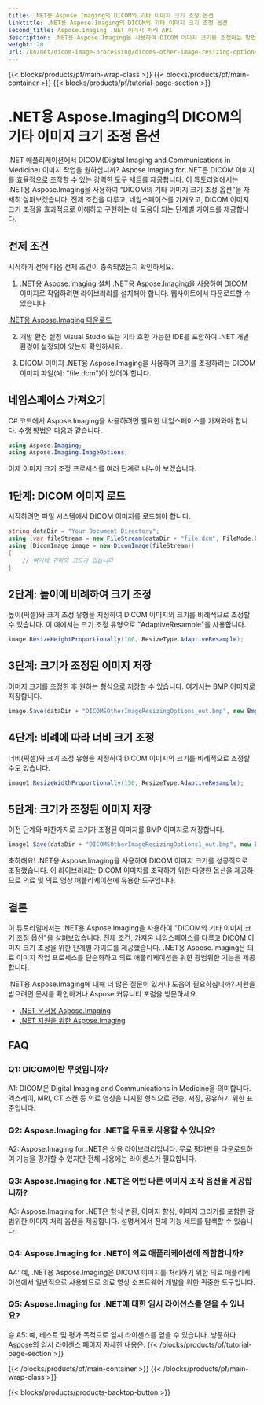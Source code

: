 ```yaml
---
title: .NET용 Aspose.Imaging의 DICOM의 기타 이미지 크기 조정 옵션
linktitle: .NET용 Aspose.Imaging의 DICOM의 기타 이미지 크기 조정 옵션
second_title: Aspose.Imaging .NET 이미지 처리 API
description: .NET용 Aspose.Imaging을 사용하여 DICOM 이미지 크기를 조정하는 방법을 알아보세요. 효율적인 의료 영상 조작을 위한 단계별 가이드입니다.
weight: 20
url: /ko/net/dicom-image-processing/dicoms-other-image-resizing-options/
---
```


{{< blocks/products/pf/main-wrap-class >}}
{{< blocks/products/pf/main-container >}}
{{< blocks/products/pf/tutorial-page-section >}}

# .NET용 Aspose.Imaging의 DICOM의 기타 이미지 크기 조정 옵션

.NET 애플리케이션에서 DICOM(Digital Imaging and Communications in Medicine) 이미지 작업을 원하십니까? Aspose.Imaging for .NET은 DICOM 이미지를 효율적으로 조작할 수 있는 강력한 도구 세트를 제공합니다. 이 튜토리얼에서는 .NET용 Aspose.Imaging을 사용하여 "DICOM의 기타 이미지 크기 조정 옵션"을 자세히 살펴보겠습니다. 전제 조건을 다루고, 네임스페이스를 가져오고, DICOM 이미지 크기 조정을 효과적으로 이해하고 구현하는 데 도움이 되는 단계별 가이드를 제공합니다.

## 전제 조건

시작하기 전에 다음 전제 조건이 충족되었는지 확인하세요.

1. .NET용 Aspose.Imaging 설치
.NET용 Aspose.Imaging을 사용하여 DICOM 이미지로 작업하려면 라이브러리를 설치해야 합니다. 웹사이트에서 다운로드할 수 있습니다.

[.NET용 Aspose.Imaging 다운로드](https://releases.aspose.com/imaging/net/)

2. 개발 환경 설정
Visual Studio 또는 기타 호환 가능한 IDE를 포함하여 .NET 개발 환경이 설정되어 있는지 확인하세요.

3. DICOM 이미지
.NET용 Aspose.Imaging을 사용하여 크기를 조정하려는 DICOM 이미지 파일(예: "file.dcm")이 있어야 합니다.

## 네임스페이스 가져오기

C# 코드에서 Aspose.Imaging을 사용하려면 필요한 네임스페이스를 가져와야 합니다. 수행 방법은 다음과 같습니다.

```csharp
using Aspose.Imaging;
using Aspose.Imaging.ImageOptions;
```

이제 이미지 크기 조정 프로세스를 여러 단계로 나누어 보겠습니다.

## 1단계: DICOM 이미지 로드
시작하려면 파일 시스템에서 DICOM 이미지를 로드해야 합니다.

```csharp
string dataDir = "Your Document Directory";
using (var fileStream = new FileStream(dataDir + "file.dcm", FileMode.Open, FileAccess.Read))
using (DicomImage image = new DicomImage(fileStream))
{
    // 여기에 귀하의 코드가 있습니다
}
```

## 2단계: 높이에 비례하여 크기 조정
높이(픽셀)와 크기 조정 유형을 지정하여 DICOM 이미지의 크기를 비례적으로 조정할 수 있습니다. 이 예에서는 크기 조정 유형으로 "AdaptiveResample"을 사용합니다.

```csharp
image.ResizeHeightProportionally(100, ResizeType.AdaptiveResample);
```

## 3단계: 크기가 조정된 이미지 저장
이미지 크기를 조정한 후 원하는 형식으로 저장할 수 있습니다. 여기서는 BMP 이미지로 저장합니다.

```csharp
image.Save(dataDir + "DICOMSOtherImageResizingOptions_out.bmp", new BmpOptions());
```

## 4단계: 비례에 따라 너비 크기 조정
너비(픽셀)와 크기 조정 유형을 지정하여 DICOM 이미지의 크기를 비례적으로 조정할 수도 있습니다.

```csharp
image1.ResizeWidthProportionally(150, ResizeType.AdaptiveResample);
```

## 5단계: 크기가 조정된 이미지 저장
이전 단계와 마찬가지로 크기가 조정된 이미지를 BMP 이미지로 저장합니다.

```csharp
image1.Save(dataDir + "DICOMSOtherImageResizingOptions1_out.bmp", new BmpOptions());
```

축하해요! .NET용 Aspose.Imaging을 사용하여 DICOM 이미지 크기를 성공적으로 조정했습니다. 이 라이브러리는 DICOM 이미지를 조작하기 위한 다양한 옵션을 제공하므로 의료 및 의료 영상 애플리케이션에 유용한 도구입니다.

## 결론

이 튜토리얼에서는 .NET용 Aspose.Imaging을 사용하여 "DICOM의 기타 이미지 크기 조정 옵션"을 살펴보았습니다. 전제 조건, 가져온 네임스페이스를 다루고 DICOM 이미지 크기 조정을 위한 단계별 가이드를 제공했습니다. .NET용 Aspose.Imaging은 의료 이미지 작업 프로세스를 단순화하고 의료 애플리케이션을 위한 광범위한 기능을 제공합니다.

.NET용 Aspose.Imaging에 대해 더 많은 질문이 있거나 도움이 필요하십니까? 지원을 받으려면 문서를 확인하거나 Aspose 커뮤니티 포럼을 방문하세요.

- [.NET 문서용 Aspose.Imaging](https://reference.aspose.com/imaging/net/)
- [.NET 지원을 위한 Aspose.Imaging](https://forum.aspose.com/)

## FAQ

### Q1: DICOM이란 무엇입니까?

A1: DICOM은 Digital Imaging and Communications in Medicine을 의미합니다. 엑스레이, MRI, CT 스캔 등 의료 영상을 디지털 형식으로 전송, 저장, 공유하기 위한 표준입니다.

### Q2: Aspose.Imaging for .NET을 무료로 사용할 수 있나요?

A2: Aspose.Imaging for .NET은 상용 라이브러리입니다. 무료 평가판을 다운로드하여 기능을 평가할 수 있지만 전체 사용에는 라이센스가 필요합니다.

### Q3: Aspose.Imaging for .NET은 어떤 다른 이미지 조작 옵션을 제공합니까?

A3: Aspose.Imaging for .NET은 형식 변환, 이미지 향상, 이미지 그리기를 포함한 광범위한 이미지 처리 옵션을 제공합니다. 설명서에서 전체 기능 세트를 탐색할 수 있습니다.

### Q4: Aspose.Imaging for .NET이 의료 애플리케이션에 적합합니까?

A4: 예, .NET용 Aspose.Imaging은 DICOM 이미지를 처리하기 위한 의료 애플리케이션에서 일반적으로 사용되므로 의료 영상 소프트웨어 개발을 위한 귀중한 도구입니다.

### Q5: Aspose.Imaging for .NET에 대한 임시 라이선스를 얻을 수 있나요?
승
 A5: 예, 테스트 및 평가 목적으로 임시 라이센스를 얻을 수 있습니다. 방문하다[Aspose의 임시 라이센스 페이지](https://purchase.aspose.com/temporary-license/) 자세한 내용은.
{{< /blocks/products/pf/tutorial-page-section >}}

{{< /blocks/products/pf/main-container >}}
{{< /blocks/products/pf/main-wrap-class >}}

{{< blocks/products/products-backtop-button >}}
